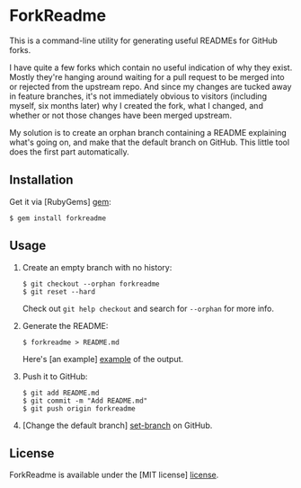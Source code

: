 # ForkReadme

This is a command-line utility for generating useful READMEs for GitHub forks.

I have quite a few forks which contain no useful indication of why they exist.
Mostly they're hanging around waiting for a pull request to be merged into or
rejected from the upstream repo. And since my changes are tucked away in feature
branches, it's not immediately obvious to visitors (including myself, six months
later) why I created the fork, what I changed, and whether or not those changes
have been merged upstream.

My solution is to create an orphan branch containing a README explaining what's
going on, and make that the default branch on GitHub. This little tool does the
first part automatically.


## Installation

Get it via [RubyGems] [gem]:

```
$ gem install forkreadme
```


## Usage

1. Create an empty branch with no history:

   ```
   $ git checkout --orphan forkreadme
   $ git reset --hard
   ```

   Check out `git help checkout` and search for `--orphan` for more info.

2. Generate the README:

   ```
   $ forkreadme > README.md
   ```

   Here's [an example] [example] of the output.

3. Push it to GitHub:

   ```
   $ git add README.md
   $ git commit -m "Add README.md"
   $ git push origin forkreadme
   ```

4. [Change the default branch] [set-branch] on GitHub.


## License

ForkReadme is available under the [MIT license] [license].




[gem]:        https://rubygems.org/gems/forkreadme
[example]:    https://github.com/adammck/grit#readme
[set-branch]: https://github.com/blog/421-pick-your-default-branch
[license]:    https://raw.github.com/adammck/forkreadme/master/LICENSE

